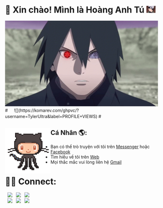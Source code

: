 # 👋 Xin chào! Mình là Hoàng Anh Tú  <img src="gif/kakashi2.gif" width="30"></h1>

<a href="#" target="_blank">
  <img src="gif/TylerUltra.gif" width="1200" alt="Click to see the source" />
</a>
# ㅤ
![](https://komarev.com/ghpvc/?username=TylerUltra&label=PROFILE+VIEWS)
# ㅤ

## Cá Nhân 🌎: <a href="https://github.com/TylerUltra/TylerUltra"><img align="left" width="150" height="150" src="https://raw.githubusercontent.com/iCharlesZ/FigureBed/master/img/octocat.gif?raw=true"></a>
- Bạn có thể trò truyện với tôi trên <a href="m.me\hoanganhtu.3912">Messenger</a> hoặc <a href="https://Facebook.com\hoanganhtu.3912">Facebook</a>  
- Tìm hiểu về tôi trên <a href="https://tylerultra.github.io">Web</a>
- Mọi thắc mắc vui lòng liên hệ <a href="mailto:tumo7577@gmail.com">Gmail</a>   

# 🤝🏻 Connect:
<p align="center">
  
&nbsp; <a href="https://www.instagram.com/tylerhoang_0309" target="_blank" rel="noopener noreferrer"><img src="https://img.icons8.com/clouds/100/000000/instagram-new--v3.png" width="100" /></a> 
&nbsp; <a href="https://www.tiktok.com/@gioinoiphet39" target="_blank" rel="noopener noreferrer"><img src="https://img.icons8.com/bubbles/100/000000/tiktok.png" width="100" /></a> &nbsp; <a href="https://imgur.com/a/mHWkpVr" target="_blank" rel="noopener noreferrer"><img src="https://img.icons8.com/color/144/000000/zalo.png" width="100" /></a>   
&nbsp; <a href="https://github.com/TylerUltra" target="_blank" rel="noopener noreferrer"><img src="https://img.icons8.com/ios-filled/100/000000/github.png" width="100" /></a>
&nbsp; <a href="https://www.facebook.com/hoanganhtu_3912" target="_blank" rel="noopener noreferrer"><img src="https://img.icons8.com/plasticine/100/000000/facebook.png"  width="100" /></a>
&nbsp; <a href="mailto:tumo7577@gmail.com" target="_blank" rel="noopener noreferrer"><img src="https://img.icons8.com/plasticine/100/000000/gmail.png"  width="100" /></a>
</p>
